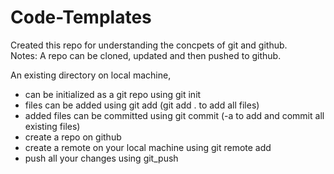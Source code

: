# Code-Templates

Created this repo for understanding the concpets of git and github.  
Notes:
A repo can be cloned, updated and then pushed to github.  

An existing directory on local machine,
- can be initialized as a git repo using git init
- files can be added using git add (git add . to add all files)
- added files can be committed using git commit (-a to add and commit all existing files)
- create a repo on github
- create a remote on your local machine using git remote add
- push all your changes using git_push